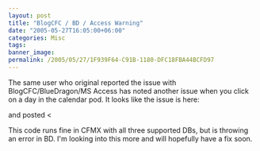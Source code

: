 ```yaml
---
layout: post
title: "BlogCFC / BD / Access Warning"
date: "2005-05-27T16:05:00+06:00"
categories: Misc 
tags: 
banner_image: 
permalink: /2005/05/27/1F939F64-C91B-1180-DFC18FBA44BCFD97
---
```


The same user who original reported the issue with BlogCFC/BlueDragon/MS Access has noted another issue when you click on a day in the calendar pod. It looks like the issue is here:

and posted < <cfqueryparam cfsqltype="cf_sql_timestamp" value="#now()#">

This code runs fine in CFMX with all three supported DBs, but is throwing an error in BD. I'm looking into this more and will hopefully have a fix soon.